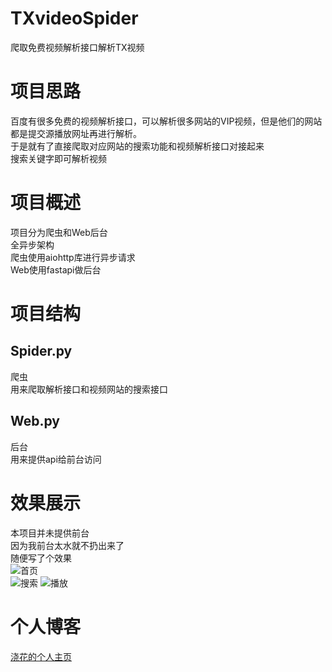 # TXvideoSpider
爬取免费视频解析接口解析TX视频
# 项目思路
百度有很多免费的视频解析接口，可以解析很多网站的VIP视频，但是他们的网站都是提交源播放网址再进行解析。  
于是就有了直接爬取对应网站的搜索功能和视频解析接口对接起来  
搜索关键字即可解析视频
# 项目概述
项目分为爬虫和Web后台  
全异步架构  
爬虫使用aiohttp库进行异步请求  
Web使用fastapi做后台
# 项目结构
## Spider.py
爬虫  
用来爬取解析接口和视频网站的搜索接口  
## Web.py
后台  
用来提供api给前台访问
# 效果展示
本项目并未提供前台  
因为我前台太水就不扔出来了  
随便写了个效果  
![首页](https://minami373-1251572732.cos.ap-beijing.myqcloud.com/1.jpg)  
![搜索](https://minami373-1251572732.cos.ap-beijing.myqcloud.com/2.jpg)
![播放](https://minami373-1251572732.cos.ap-beijing.myqcloud.com/3.jpg)

# 个人博客
[浇花的个人主页](http://baoyue.vip)
